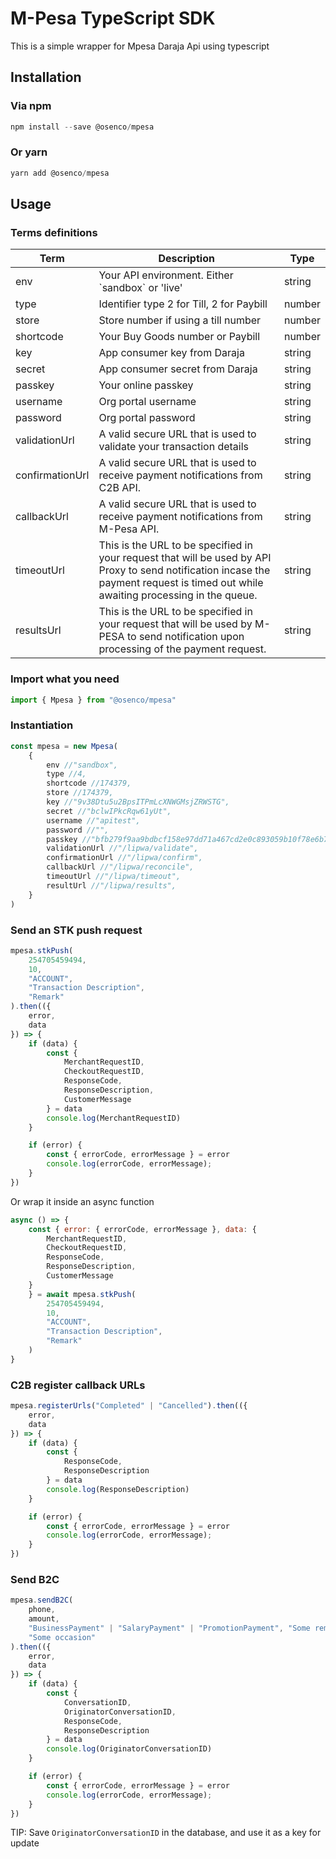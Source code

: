 # M-Pesa TypeScript SDK

This is a simple wrapper for Mpesa Daraja Api using typescript

## Installation

### Via npm
``` javascript
npm install --save @osenco/mpesa
``` 

### Or yarn
``` javascript
yarn add @osenco/mpesa
```

## Usage
### Terms definitions
<table>
    <thead>
        <tr>
            <th>Term</th>
            <th>Description</th>
            <th>Type</th>
        </tr>
    </thead>
    <tbody>
        <tr>
            <td>env</td>
            <td>Your API environment. Either `sandbox` or 'live'</td>
            <td>string</td>
        </tr>
        <tr>
            <td>type</td>
            <td>Identifier type 2 for Till, 2 for Paybill</td>
            <td>number</td>
        </tr>
        <tr>
            <td>store</td>
            <td>Store number if using a till number</td>
            <td>number</td>
        </tr>
        <tr>
            <td>shortcode</td>
            <td>Your Buy Goods number or Paybill</td>
            <td>number</td>
        </tr>
        <tr>
            <td>key</td>
            <td>App consumer key from Daraja</td>
            <td>string</td>
        </tr>
        <tr>
            <td>secret</td>
            <td>App consumer secret from Daraja</td>
            <td>string</td>
        </tr>
        <tr>
            <td>passkey</td>
            <td>Your online passkey</td>
            <td>string</td>
        </tr>
        <tr>
            <td>username</td>
            <td>Org portal username</td>
            <td>string</td>
        </tr>
        <tr>
            <td>password</td>
            <td>Org portal password</td>
            <td>string</td>
        </tr>
        <tr>
            <td>validationUrl</td>
            <td>A valid secure URL that is used to validate your transaction details</td>
            <td>string</td>
        </tr>
        <tr>
            <td>confirmationUrl</td>
            <td>
            A valid secure URL that is used to receive payment notifications from C2B API.</td>
            <td>string</td>
        </tr>
        <tr>
            <td>callbackUrl</td>
            <td>
            A valid secure URL that is used to receive payment notifications from M-Pesa API.</td>
            <td>string</td>
        </tr>
        <tr>
            <td>timeoutUrl</td>
            <td>
                This is the URL to be specified in your request that will be used by API Proxy to send notification incase the payment request is timed out while awaiting processing in the queue. 
            </td>
            <td>string</td>
        </tr>
        <tr>
            <td>resultsUrl</td>
            <td>
                This is the URL to be specified in your request that will be used by M-PESA to send notification upon processing of the payment request.
            </td>
            <td>string</td>
        </tr>
    </tbody>
</table>

### Import what you need
``` javascript
import { Mpesa } from "@osenco/mpesa"
```

### Instantiation
``` javascript
const mpesa = new Mpesa(
    {
        env //"sandbox",
        type //4,
        shortcode //174379,
        store //174379,
        key //"9v38Dtu5u2BpsITPmLcXNWGMsjZRWSTG",
        secret //"bclwIPkcRqw61yUt",
        username //"apitest",
        password //"",
        passkey //"bfb279f9aa9bdbcf158e97dd71a467cd2e0c893059b10f78e6b72ada1ed2c919",
        validationUrl //"/lipwa/validate",
        confirmationUrl //"/lipwa/confirm",
        callbackUrl //"/lipwa/reconcile",
        timeoutUrl //"/lipwa/timeout",
        resultUrl //"/lipwa/results",
    }
)
```

### Send an STK push request
``` javascript
mpesa.stkPush(
    254705459494,
    10,
    "ACCOUNT",
    "Transaction Description",
    "Remark"
).then(({
    error,
    data
}) => {
    if (data) {
        const {
            MerchantRequestID,
            CheckoutRequestID,
            ResponseCode,
            ResponseDescription,
            CustomerMessage
        } = data
        console.log(MerchantRequestID)
    }

    if (error) {
        const { errorCode, errorMessage } = error
        console.log(errorCode, errorMessage);
    }
})
```

Or wrap it inside an async function

```javascript
async () => {
    const { error: { errorCode, errorMessage }, data: {
        MerchantRequestID,
        CheckoutRequestID,
        ResponseCode,
        ResponseDescription,
        CustomerMessage
    }
    } = await mpesa.stkPush(
        254705459494,
        10,
        "ACCOUNT",
        "Transaction Description",
        "Remark"
    )
}
```

### C2B register callback URLs

``` javascript
mpesa.registerUrls("Completed" | "Cancelled").then(({
    error,
    data
}) => {
    if (data) {
        const {
            ResponseCode,
            ResponseDescription
        } = data
        console.log(ResponseDescription)
    }

    if (error) {
        const { errorCode, errorMessage } = error
        console.log(errorCode, errorMessage);
    }
})
```

### Send B2C

``` javascript
mpesa.sendB2C(
    phone, 
    amount, 
    "BusinessPayment" | "SalaryPayment" | "PromotionPayment", "Some remark", 
    "Some occasion"
).then(({
    error,
    data
}) => {
    if (data) {
        const {
            ConversationID,
            OriginatorConversationID,
            ResponseCode,
            ResponseDescription
        } = data
        console.log(OriginatorConversationID)
    }

    if (error) {
        const { errorCode, errorMessage } = error
        console.log(errorCode, errorMessage);
    }
})
```

TIP: Save `OriginatorConversationID` in the database, and use it as a key for update
